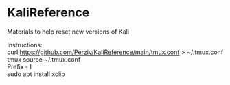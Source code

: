 # KaliReference

Materials to help reset new versions of Kali

Instructions: <br />
curl https://github.com/Perziv/KaliReference/main/tmux.conf > ~/.tmux.conf <br />
tmux source ~/.tmux.conf <br />
Prefix - I <br />
sudo apt install xclip <br />
